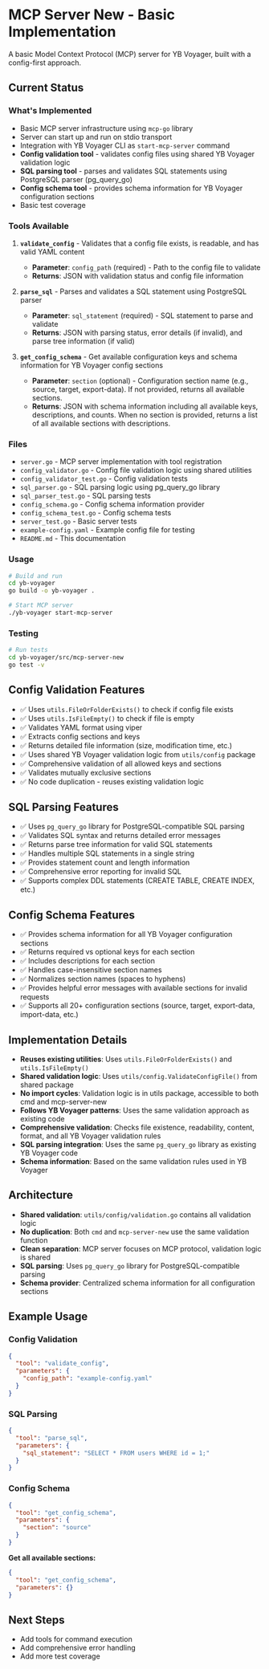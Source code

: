 # MCP Server New - Basic Implementation

A basic Model Context Protocol (MCP) server for YB Voyager, built with a config-first approach.

## Current Status

### What's Implemented
- Basic MCP server infrastructure using `mcp-go` library
- Server can start up and run on stdio transport
- Integration with YB Voyager CLI as `start-mcp-server` command
- **Config validation tool** - validates config files using shared YB Voyager validation logic
- **SQL parsing tool** - parses and validates SQL statements using PostgreSQL parser (pg_query_go)
- **Config schema tool** - provides schema information for YB Voyager configuration sections
- Basic test coverage

### Tools Available
1. **`validate_config`** - Validates that a config file exists, is readable, and has valid YAML content
   - **Parameter**: `config_path` (required) - Path to the config file to validate
   - **Returns**: JSON with validation status and config file information

2. **`parse_sql`** - Parses and validates a SQL statement using PostgreSQL parser
   - **Parameter**: `sql_statement` (required) - SQL statement to parse and validate
   - **Returns**: JSON with parsing status, error details (if invalid), and parse tree information (if valid)

3. **`get_config_schema`** - Get available configuration keys and schema information for YB Voyager config sections
   - **Parameter**: `section` (optional) - Configuration section name (e.g., source, target, export-data). If not provided, returns all available sections.
   - **Returns**: JSON with schema information including all available keys, descriptions, and counts. When no section is provided, returns a list of all available sections with descriptions.

### Files
- `server.go` - MCP server implementation with tool registration
- `config_validator.go` - Config file validation logic using shared utilities
- `config_validator_test.go` - Config validation tests
- `sql_parser.go` - SQL parsing logic using pg_query_go library
- `sql_parser_test.go` - SQL parsing tests
- `config_schema.go` - Config schema information provider
- `config_schema_test.go` - Config schema tests
- `server_test.go` - Basic server tests
- `example-config.yaml` - Example config file for testing
- `README.md` - This documentation

### Usage
```bash
# Build and run
cd yb-voyager
go build -o yb-voyager .

# Start MCP server
./yb-voyager start-mcp-server
```

### Testing
```bash
# Run tests
cd yb-voyager/src/mcp-server-new
go test -v
```

## Config Validation Features
- ✅ Uses `utils.FileOrFolderExists()` to check if config file exists
- ✅ Uses `utils.IsFileEmpty()` to check if file is empty
- ✅ Validates YAML format using viper
- ✅ Extracts config sections and keys
- ✅ Returns detailed file information (size, modification time, etc.)
- ✅ Uses shared YB Voyager validation logic from `utils/config` package
- ✅ Comprehensive validation of all allowed keys and sections
- ✅ Validates mutually exclusive sections
- ✅ No code duplication - reuses existing validation logic

## SQL Parsing Features
- ✅ Uses `pg_query_go` library for PostgreSQL-compatible SQL parsing
- ✅ Validates SQL syntax and returns detailed error messages
- ✅ Returns parse tree information for valid SQL statements
- ✅ Handles multiple SQL statements in a single string
- ✅ Provides statement count and length information
- ✅ Comprehensive error reporting for invalid SQL
- ✅ Supports complex DDL statements (CREATE TABLE, CREATE INDEX, etc.)

## Config Schema Features
- ✅ Provides schema information for all YB Voyager configuration sections
- ✅ Returns required vs optional keys for each section
- ✅ Includes descriptions for each section
- ✅ Handles case-insensitive section names
- ✅ Normalizes section names (spaces to hyphens)
- ✅ Provides helpful error messages with available sections for invalid requests
- ✅ Supports all 20+ configuration sections (source, target, export-data, import-data, etc.)

## Implementation Details
- **Reuses existing utilities**: Uses `utils.FileOrFolderExists()` and `utils.IsFileEmpty()`
- **Shared validation logic**: Uses `utils/config.ValidateConfigFile()` from shared package
- **No import cycles**: Validation logic is in utils package, accessible to both cmd and mcp-server-new
- **Follows YB Voyager patterns**: Uses the same validation approach as existing code
- **Comprehensive validation**: Checks file existence, readability, content, format, and all YB Voyager validation rules
- **SQL parsing integration**: Uses the same `pg_query_go` library as existing YB Voyager code
- **Schema information**: Based on the same validation rules used in YB Voyager

## Architecture
- **Shared validation**: `utils/config/validation.go` contains all validation logic
- **No duplication**: Both `cmd` and `mcp-server-new` use the same validation function
- **Clean separation**: MCP server focuses on MCP protocol, validation logic is shared
- **SQL parsing**: Uses `pg_query_go` library for PostgreSQL-compatible parsing
- **Schema provider**: Centralized schema information for all configuration sections

## Example Usage

### Config Validation
```json
{
  "tool": "validate_config",
  "parameters": {
    "config_path": "example-config.yaml"
  }
}
```

### SQL Parsing
```json
{
  "tool": "parse_sql", 
  "parameters": {
    "sql_statement": "SELECT * FROM users WHERE id = 1;"
  }
}
```

### Config Schema
```json
{
  "tool": "get_config_schema",
  "parameters": {
    "section": "source"
  }
}
```

**Get all available sections:**
```json
{
  "tool": "get_config_schema",
  "parameters": {}
}
```

## Next Steps
- Add tools for command execution
- Add comprehensive error handling
- Add more test coverage 
